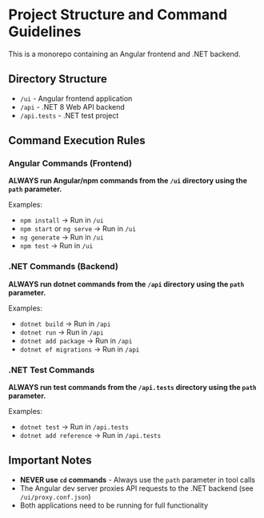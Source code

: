 # Project Structure and Command Guidelines

This is a monorepo containing an Angular frontend and .NET backend.

## Directory Structure

- `/ui` - Angular frontend application
- `/api` - .NET 8 Web API backend
- `/api.tests` - .NET test project

## Command Execution Rules

### Angular Commands (Frontend)
**ALWAYS run Angular/npm commands from the `/ui` directory using the `path` parameter.**

Examples:
- `npm install` → Run in `/ui`
- `npm start` or `ng serve` → Run in `/ui`
- `ng generate` → Run in `/ui`
- `npm test` → Run in `/ui`

### .NET Commands (Backend)
**ALWAYS run dotnet commands from the `/api` directory using the `path` parameter.**

Examples:
- `dotnet build` → Run in `/api`
- `dotnet run` → Run in `/api`
- `dotnet add package` → Run in `/api`
- `dotnet ef migrations` → Run in `/api`

### .NET Test Commands
**ALWAYS run test commands from the `/api.tests` directory using the `path` parameter.**

Examples:
- `dotnet test` → Run in `/api.tests`
- `dotnet add reference` → Run in `/api.tests`

## Important Notes

- **NEVER use `cd` commands** - Always use the `path` parameter in tool calls
- The Angular dev server proxies API requests to the .NET backend (see `/ui/proxy.conf.json`)
- Both applications need to be running for full functionality
